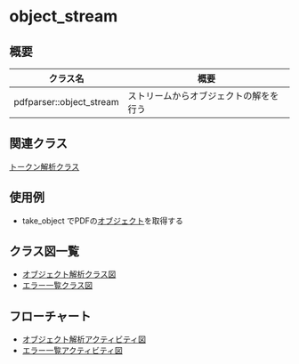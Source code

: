 # object_stream
## 概要
| クラス名 | 概要 |
| --- | --- |
| pdfparser::object_stream | ストリームからオブジェクトの解をを行う |

## 関連クラス
[トークン解析クラス](tokenizer/tokenizer.md)

## 使用例
- take_object でPDFの[オブジェクト](object_types/object_types.md)を取得する

## クラス図一覧
- [オブジェクト解析クラス図](object_stream.class.pu)
- [エラー一覧クラス図](object_stream_errors.class.pu)

## フローチャート
- [オブジェクト解析アクティビティ図](object_stream.activity.pu)
- [エラー一覧アクティビティ図](object_stream_errors.activity.pu)
